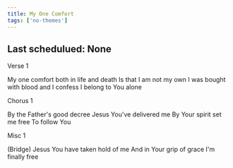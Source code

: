 ```yaml
---
title: My One Comfort
tags: ['no-themes']
---
```


## Last schedulued: None          

Verse 1

My one comfort both in life and death
Is that I am not my own
I was bought with blood and I confess
I belong to You alone

Chorus 1

By the Father's good decree
Jesus You've delivered me
By Your spirit set me free
To follow You

Misc 1

(Bridge)
Jesus You have taken hold of me
And in Your grip of grace I'm finally free
